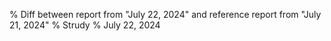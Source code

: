 % Diff between report from "July 22, 2024" and reference report from "July 21, 2024"
% Strudy
% July 22, 2024


